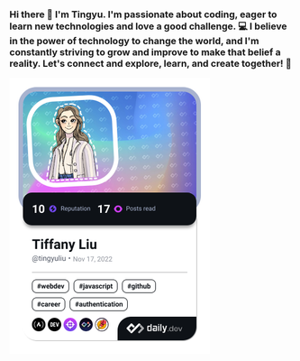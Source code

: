### Hi there 👋 I'm Tingyu. I'm passionate about coding, eager to learn new technologies and love a good challenge. 💻 I believe in the power of technology to change the world, and I'm constantly striving to grow and improve to make that belief a reality. Let's connect and explore, learn, and create together! 🚀

<a href="https://app.daily.dev/tingyuliu"><img src="./devcard.png" width="356" alt="Tiffany's Dev Card"/></a>
<!--
**tinyuliu/tinyuliu** is a ✨ _special_ ✨ repository because its `README.md` (this file) appears on your GitHub profile.

Here are some ideas to get you started:

- 🔭 I’m currently working on ...
- 🌱 I’m currently learning ...
- 👯 I’m looking to collaborate on ...
- 🤔 I’m looking for help with ...
- 💬 Ask me about ...
- 📫 How to reach me: ...
- 😄 Pronouns: ...
- ⚡ Fun fact: ...
-->
